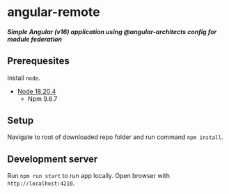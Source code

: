 # angular-remote
##### Simple Angular (v16) application using @angular-architects config for module federation

## Prerequesites
Install `node`.
* [Node 18.20.4](https://nodejs.org/en/blog/release/v18.20.4/)
    * Npm 9.6.7

## Setup
Navigate to root of downloaded repo folder and run command `npm install`.

## Development server
Run `npm run start` to run app locally. Open browser with `http://localhost:4210`.


